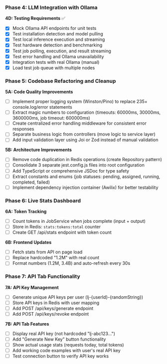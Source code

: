 ### Phase 4: LLM Integration with Ollama

**4D: Testing Requirements** ✅
- [x] Mock Ollama API endpoints for unit tests
- [x] Test installation detection and model pulling
- [x] Test local inference execution and streaming
- [x] Test hardware detection and benchmarking
- [x] Test job polling, execution, and result streaming
- [x] Test error handling and Ollama unavailability
- [x] Integration tests with real Ollama (manual)
- [x] Load test job queue with multiple nodes

### Phase 5: Codebase Refactoring and Cleanup

**5A: Code Quality Improvements**
- [ ] Implement proper logging system (Winston/Pino) to replace 235+ console.log/error statements
- [ ] Extract magic numbers to configuration (timeouts: 60000ms, 30000ms, 3600000ms, job timeout: 600000ms)
- [ ] Create centralized error handling middleware for consistent error responses
- [ ] Separate business logic from controllers (move logic to service layer)
- [ ] Add input validation layer using Joi or Zod instead of manual validation

**5B: Architecture Improvements**
- [ ] Remove code duplication in Redis operations (create Repository pattern)
- [ ] Consolidate 3 separate jest.config.js files into root configuration
- [ ] Add TypeScript or comprehensive JSDoc for type safety
- [ ] Extract constants and enums (job statuses: pending, assigned, running, completed, failed)
- [ ] Implement dependency injection container (Awilix) for better testability

### Phase 6: Live Stats Dashboard

**6A: Token Tracking**
- [ ] Count tokens in JobService when jobs complete (input + output)
- [ ] Store in Redis: `stats:tokens:total` counter
- [ ] Create GET /api/stats endpoint with token count

**6B: Frontend Updates**
- [ ] Fetch stats from API on page load
- [ ] Replace hardcoded "1.2M" with real count
- [ ] Format numbers (1.2M, 3.4B) and auto-refresh every 30s

### Phase 7: API Tab Functionality

**7A: API Key Management**
- [ ] Generate unique API keys per user (lj-{userId}-{randomString})
- [ ] Store API keys in Redis with user mapping
- [ ] Add POST /api/keys/generate endpoint
- [ ] Add POST /api/keys/revoke endpoint

**7B: API Tab Features**
- [ ] Display real API key (not hardcoded "lj-abc123...")
- [ ] Add "Generate New Key" button functionality
- [ ] Show actual usage stats (requests today, total tokens)
- [ ] Add working code examples with user's real API key
- [ ] Test connection button to verify API key works